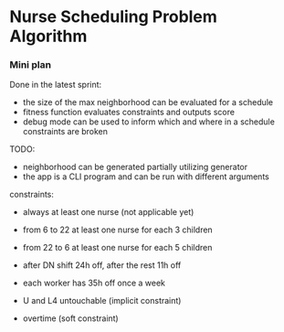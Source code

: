 # Nurse Scheduling Problem Algorithm

### Mini plan


Done in the latest sprint:
 - the size of the max neighborhood can be evaluated for a schedule
 - fitness function evaluates constraints and outputs score
 - debug mode can be used to inform which and where in a schedule constraints are broken

TODO:
 - neighborhood can be generated partially utilizing generator
 - the app is a CLI program and can be run with different arguments

constraints:
 - always at least one nurse (not applicable yet)

 - from 6 to 22 at least one nurse for each 3 children
 - from 22 to 6 at least one nurse for each 5 children
 - after DN shift 24h off, after the rest 11h off
 - each worker has 35h off once a week
 - U and L4 untouchable (implicit constraint)
 - overtime (soft constraint)
